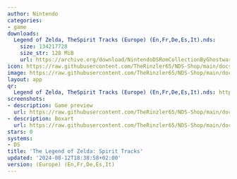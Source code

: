 ```yaml
---
author: Nintendo
categories:
- game
downloads:
  Legend of Zelda, TheSpirit Tracks (Europe) (En,Fr,De,Es,It).nds:
    size: 134217728
    size_str: 128 MiB
    url: https://archive.org/download/NintendoDSRomCollectionByGhostware/Legend%20of%20Zelda%2C%20TheSpirit%20Tracks%20%28Europe%29%20%28En%2CFr%2CDe%2CEs%2CIt%29.nds
icon: https://raw.githubusercontent.com/TheRinzler65/NDS-Shop/main/docs/assets/images/icons/zeldaspirits.png
image: https://raw.githubusercontent.com/TheRinzler65/NDS-Shop/main/docs/assets/images/icons/zeldaspirits.png
layout: app
qr:
  Legend of Zelda, TheSpirit Tracks (Europe) (En,Fr,De,Es,It).nds: https://db-nds-shop.netlify.app/assets/images/qr/legend-of-zelda-thespirit-tracks-europe-enfrdeesit-nds.png
screenshots:
- description: Game preview
  url: https://raw.githubusercontent.com/TheRinzler65/NDS-Shop/main/docs/assets/images/screenshots/zeldaspirits/zeldaspirits.png
- description: Boxart
  url: https://raw.githubusercontent.com/TheRinzler65/NDS-Shop/main/docs/assets/images/boxart/Legend%20of%20Zelda%2C%20TheSpirit%20Tracks%20(Europe)%20(En%2CFr%2CDe%2CEs%2CIt).nds.png
stars: 0
systems:
- DS
title: 'The Legend of Zelda: Spirit Tracks'
updated: '2024-08-12T18:38:58+02:00'
version: (Europe) (En,Fr,De,Es,It)
---
```

